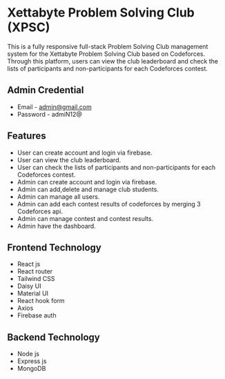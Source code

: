 
# Xettabyte Problem Solving Club (XPSC)

This is a fully responsive full-stack Problem Solving Club management system for the Xettabyte Problem Solving Club based on Codeforces. Through this platform, users can view the club leaderboard and check the lists of participants and non-participants for each Codeforces contest.

## Admin Credential
- Email - admin@gmail.com
- Password - admiN12@

## Features
- User can create account and login via firebase.
- User can view the club leaderboard.
- User can check the lists of participants and non-participants for each Codeforces contest.
- Admin can create account and login via firebase.
- Admin can add,delete and manage club students.
- Admin can manage all users.
- Admin can add each contest results of codeforces by merging 3 Codeforces api.
- Admin can manage contest and contest results.
- Admin have the dashboard.

## Frontend Technology
- React js
- React router
- Tailwind CSS
- Daisy UI
- Material UI
- React hook form
- Axios
- Firebase auth

## Backend Technology
- Node js
- Express js
- MongoDB
